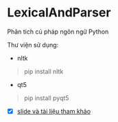 # LexicalAndParser
Phân tích cú pháp ngôn ngữ Python

Thư viện sử dụng:
* nltk

> pip install nltk
* qt5

> pip install pyqt5

- [x] [slide và tài liệu tham khảo][1]

[1]:https://github.com/danhhuynh25029/LexicalAndParser
